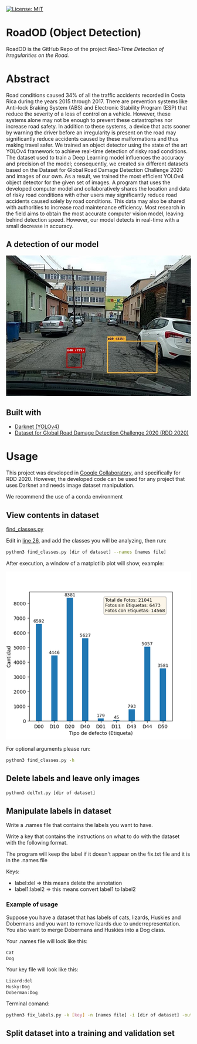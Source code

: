 [![License: MIT](https://img.shields.io/badge/license-MIT-green.svg)](https://github.com/wilsonmar27/RoadOD/blob/master/LICENSE)

# RoadOD (Object Detection)

RoadOD is the GitHub Repo of the project *Real-Time Detection of Irregularities on the Road.*

# Abstract

Road conditions caused 34% of all the traffic accidents recorded in Costa Rica during the years 2015 through 2017. There are prevention systems like Anti-lock Braking System (ABS) and Electronic Stability Program (ESP) that reduce the severity of a loss of control on a vehicle. However, these systems alone may not be enough to prevent these catastrophes nor increase road safety. In addition to these systems, a device that acts sooner by warning the driver before an irregularity is present on the road may significantly reduce accidents caused by these malformations and thus making travel safer. We trained an object detector using the state of the art YOLOv4 framework to achieve real-time detection of risky road conditions. The dataset used to train a Deep Learning model influences the accuracy and precision of the model; consequently, we created six different datasets based on the Dataset for Global Road Damage Detection Challenge 2020 and images of our own. As a result, we trained the most efficient YOLOv4 object detector for the given set of images. A program that uses the developed computer model and collaboratively shares the location and data of risky road conditions with other users may significantly reduce road accidents caused solely by road conditions. This data may also be shared with authorities to increase road maintenance efficiency. Most research in the field aims to obtain the most accurate computer vision model, leaving behind detection speed. However, our model detects in real-time with a small decrease in accuracy.

## A detection of our model

![Example of detection](https://raw.githubusercontent.com/wilsonmar27/RoadOD/master/DataSet_info/Czech_000396.jpg)

## Built with

* [Darknet (YOLOv4)](https://github.com/AlexeyAB/darknet)
* [Dataset for Global Road Damage Detection Challenge 2020 (RDD 2020)](https://github.com/sekilab/RoadDamageDetector/)

# Usage

This project was developed in [Google Collaboratory](https://colab.research.google.com), and specifically for RDD 2020. However, the developed code can be used for any project that uses Darknet and needs image dataset manipulation.

We recommend the use of a conda environment

## View contents in dataset

[find_classes.py](https://github.com/wilsonmar27/RoadOD/blob/master/find_classes.py)

Edit in [line 26](https://github.com/wilsonmar27/RoadOD/blob/master/find_classes.py#L26), and add the classes you will be analyzing, then run:

```bash
python3 find_classes.py [dir of dataset] --names [names file]
```

After execution, a window of a matplotlib plot will show, example:

![dataset](https://raw.githubusercontent.com/wilsonmar27/RoadOD/master/DataSet_info/ORG_DS.png)

For optional arguments please run:

```bash
python3 find_classes.py -h
```

## Delete labels and leave only images

```bash
python3 delTxt.py [dir of dataset]
```

## Manipulate labels in dataset

Write a .names file that contains the labels you want to have.

Write a key that contains the instructions on what to do with the dataset with the following format.

The program will keep the label if it doesn't appear on the fix.txt file and it is in the .names file

Keys:

* label:del => this means delete the annotation
* label1:label2 => this means convert label1 to label2

### Example of usage

Suppose you have a dataset that has labels of cats, lizards, Huskies and Dobermans and you want to remove lizards due to underrepresentation. You also want to merge Dobermans and Huskies into a Dog class.

Your .names file will look like this:

```text
Cat
Dog
```

Your key file will look like this:

```text
Lizard:del
Husky:Dog
Doberman:Dog
```

Terminal comand:

```bash
python3 fix_labels.py -k [key] -n [names file] -i [dir of dataset] -out [output folder]
```

## Split dataset into a training and validation set


